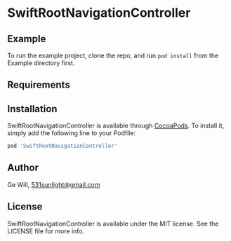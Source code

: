 # SwiftRootNavigationController

## Example

To run the example project, clone the repo, and run `pod install` from the Example directory first.

## Requirements

## Installation

SwiftRootNavigationController is available through [CocoaPods](https://cocoapods.org). To install
it, simply add the following line to your Podfile:

```ruby
pod 'SwiftRootNavigationController'
```

## Author

Ge Will, 531sunlight@gmail.com

## License

SwiftRootNavigationController is available under the MIT license. See the LICENSE file for more info.
